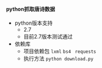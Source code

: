 #### python抓取唐诗数据

- python版本支持
  - 2.7
  - 目前2.7版本测试通过
- 依赖库
  - 项目依赖包 ```lxml``` ```bs4 ``` ```requests```
  - 执行方法 ```python download.py```

      

